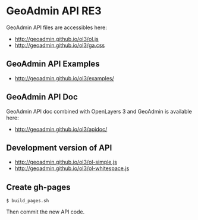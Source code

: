 GeoAdmin API RE3
================

GeoAdmin API files are accessibles here:

- http://geoadmin.github.io/ol3/ol.js
- http://geoadmin.github.io/ol3/ga.css

GeoAdmin API Examples
---------------------

- http://geoadmin.github.io/ol3/examples/


GeoAdmin API Doc
----------------

GeoAdmin API doc combined with OpenLayers 3 and GeoAdmin is available here:

- http://geoadmin.github.io/ol3/apidoc/

Development version of API
--------------------------

- http://geoadmin.github.io/ol3/ol-simple.js
- http://geoadmin.github.io/ol3/ol-whitespace.js


Create gh-pages
---------------

    $ build_pages.sh

Then commit the new API code.
